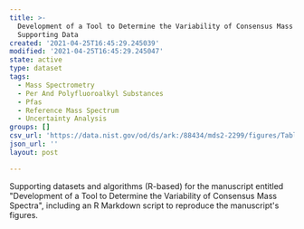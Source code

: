 ```yaml
---
title: >-
  Development of a Tool to Determine the Variability of Consensus Mass Spectra
  Supporting Data
created: '2021-04-25T16:45:29.245039'
modified: '2021-04-25T16:45:29.245047'
state: active
type: dataset
tags:
  - Mass Spectrometry
  - Per And Polyfluoroalkyl Substances
  - Pfas
  - Reference Mass Spectrum
  - Uncertainty Analysis
groups: []
csv_url: 'https://data.nist.gov/od/ds/ark:/88434/mds2-2299/figures/TableS3.csv'
json_url: ''
layout: post

---
```

Supporting datasets and algorithms (R-based) for the manuscript entitled "Development of a Tool to Determine the Variability of Consensus Mass Spectra", including an R Markdown script to reproduce the manuscript's figures.
